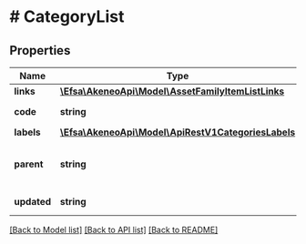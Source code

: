 # # CategoryList

## Properties

Name | Type | Description | Notes
------------ | ------------- | ------------- | -------------
**links** | [**\Efsa\AkeneoApi\Model\AssetFamilyItemListLinks**](AssetFamilyItemListLinks.md) |  | [optional]
**code** | **string** | Category code |
**labels** | [**\Efsa\AkeneoApi\Model\ApiRestV1CategoriesLabels**](ApiRestV1CategoriesLabels.md) |  | [optional]
**parent** | **string** | Category code of the parent&#39;s category | [optional] [default to 'null']
**updated** | **string** | Date of the last update | [optional]

[[Back to Model list]](../../README.md#models) [[Back to API list]](../../README.md#endpoints) [[Back to README]](../../README.md)
